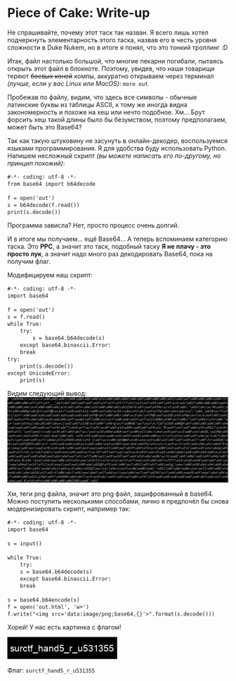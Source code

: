 # Piece of Cake: Write-up

Не спрашивайте, почему этот таск так назван. Я всего лишь хотел подчеркнуть элементарность этого таска, назвав его в честь уровня сложности в Duke Nukem, но в итоге я понял, что это тонкий троллинг :D

Итак, файл настолько большой, что многие пекарни погибали, пытаясь открыть этот файл в блокноте. Поэтому, увидев, что наши товарищи теряют ~~боевых коней~~ компы, аккуратно открываем через терминал *(лучше, если у вас Linux или MacOS)*: `more out`

Пробежав по файлу, видим, что здесь все символы - обычные латинские буквы из таблицы ASCII, к тому же иногда видна закономерность и похоже на хеш или нечто подобное. Хм... Брут форсить хеш такой длины было бы безумством, поэтому предполагаем, может быть это Base64?

Так как такую штуковину не засунуть в онлайн-декодер, воспользуемся языками программирования. Я для удобства буду использовать Python.
Напишем несложный скрипт *(вы можете написать его по-другому, но принцип похожий)*:
```
#-*- coding: utf-8 -*-
from base64 import b64decode

f = open('out')
s = b64decode(f.read())
print(s.decode())
```
Программа зависла? Нет, просто процесс очень долгий.

И в итоге мы получаем... ещё Base64...
А теперь вспоминаем категорию таска.
Это **PPC**, а значит это таск, подобный таску **Я не плачу - это просто лук**, а значит надо много раз декодировать Base64, пока на получим флаг.

Модифицируем наш скрипт:
```
#-*- coding: utf-8 -*-
import base64

f = open('out')
s = f.read()
while True:
    try:
        s = base64.b64decode(s)
    except base64.binascii.Error:
	break
try:
    print(s.decode())
except UnicodeError:
    print(s)

```

Видим следующий вывод:
![output.png](output.png)

Хм, теги png файла, значит это png файл, зашифрованный в base64. Можно поступить несколькими способами, лично я предпочёл бы снова модернизировать скрипт, например так:
```
#-*- coding: utf-8 -*-
import base64

s = input()

while True:
    try:
	s = base64.b64decode(s)
    except base64.binascii.Error:
	break

s = base64.b64encode(s)
f = open('out.html', 'w+')
f.write("<img src='data:image/png;base64,{}'>".format(s.decode()))
```

Хорей! У нас есть картинка с флагом!

![flag.png](flag.png)

Флаг: `surctf_hand5_r_u531355`
